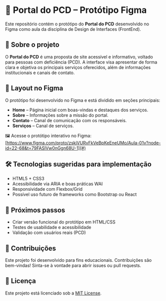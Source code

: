 # 🧩 Portal do PCD – Protótipo Figma

Este repositório contém o protótipo do **Portal do PCD** desenvolvido no Figma como aula da disciplina de Design de Interfaces (FrontEnd).

## 📌 Sobre o projeto

O **Portal do PCD** é uma proposta de site acessível e informativo, voltado para pessoas com deficiência (PCD). A interface visa apresentar de forma clara e objetiva os principais serviços oferecidos, além de informações institucionais e canais de contato.

## 📐 Layout no Figma

O protótipo foi desenvolvido no Figma e está dividido em seções principais:

- **Home** – Página inicial com boas-vindas e destaques dos serviços.
- **Sobre** – Informações sobre a missão do portal.
- **Contato** – Canal de comunicação com os responsáveis.
- **Serviços** – Canal de serviços.
  
🖼️ Acesse o protótipo interativo no Figma: [https://www.figma.com/proto/zskjVURvFkVeBpKeEneUMo/Aula-01v?node-id=22-68&t=79FASlVw0nGgn68U-1](#)  

## 🛠️ Tecnologias sugeridas para implementação

- HTML5 + CSS3
- Acessibilidade via ARIA e boas práticas WAI
- Responsividade com Flexbox/Grid
- Possível uso futuro de frameworks como Bootstrap ou React

## 🚀 Próximos passos

- Criar versão funcional do protótipo em HTML/CSS
- Testes de usabilidade e acessibilidade
- Validação com usuários reais (PCD)

## 🤝 Contribuições

Este projeto foi desenvolvido para fins educacionais. Contribuições são bem-vindas! Sinta-se à vontade para abrir issues ou pull requests.

## 📄 Licença

Este projeto está licenciado sob a [MIT License](LICENSE).
